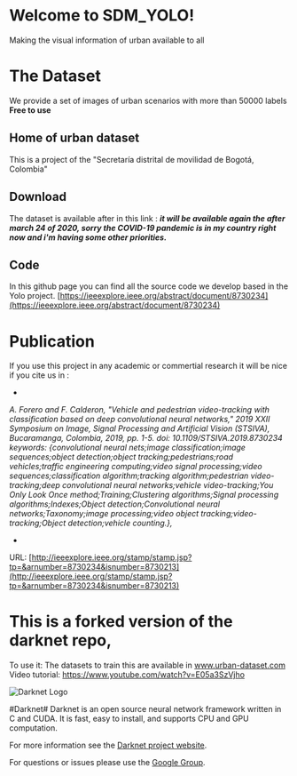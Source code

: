 
# Welcome to SDM_YOLO!

Making the visual information of urban available to all


# The Dataset

We provide a set of images of urban scenarios with more than 50000 labels **Free to use**

## Home of urban dataset

This is a project of the "Secretaría distrital de movilidad de Bogotá, Colombia"

## Download

The dataset is available after in this link : 
***it will be available again the after march 24 of 2020, sorry the COVID-19 pandemic is in my country right now and i'm having some other priorities.***



## Code

In this github page you can find all the source code we develop based in the Yolo project. 
[https://ieeexplore.ieee.org/abstract/document/8730234](https://ieeexplore.ieee.org/abstract/document/8730234)

# Publication

If you use this project in any  academic or commertial research it will be nice if you cite us in :

*

*A. Forero and F. Calderon, "Vehicle and pedestrian video-tracking with classification based on deep convolutional neural networks," _2019 XXII Symposium on Image, Signal Processing and Artificial Vision (STSIVA)_, Bucaramanga, Colombia, 2019, pp. 1-5. doi: 10.1109/STSIVA.2019.8730234 keywords: {convolutional neural nets;image classification;image sequences;object detection;object tracking;pedestrians;road vehicles;traffic engineering computing;video signal processing;video sequences;classification algorithm;tracking algorithm;pedestrian video-tracking;deep convolutional neural networks;vehicle video-tracking;You Only Look Once method;Training;Clustering algorithms;Signal processing algorithms;Indexes;Object detection;Convolutional neural networks;Taxonomy;image processing;video object tracking;video-tracking;Object detection;vehicle counting.},*

*  
URL: [http://ieeexplore.ieee.org/stamp/stamp.jsp?tp=&arnumber=8730234&isnumber=8730213](http://ieeexplore.ieee.org/stamp/stamp.jsp?tp=&arnumber=8730234&isnumber=8730213)






# This is a forked version of the  darknet repo, 

To use it:
The datasets to train this are available in 
www.urban-dataset.com
Video tutorial:
https://www.youtube.com/watch?v=E05a3SzVjho


![Darknet Logo](http://pjreddie.com/media/files/darknet-black-small.png)

#Darknet#
Darknet is an open source neural network framework written in C and CUDA. It is fast, easy to install, and supports CPU and GPU computation.

For more information see the [Darknet project website](http://pjreddie.com/darknet).

For questions or issues please use the [Google Group](https://groups.google.com/forum/#!forum/darknet).
